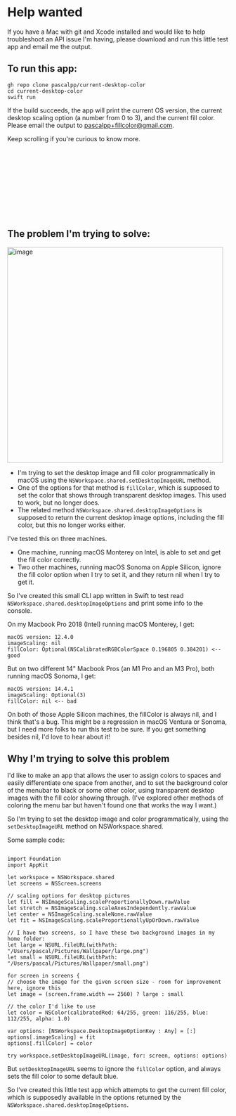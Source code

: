 # Help wanted

If you have a Mac with git and Xcode installed and would like to help troubleshoot an API issue I'm having, please download and run this little test app and email me the output.

## To run this app:

```
gh repo clone pascalpp/current-desktop-color
cd current-desktop-color
swift run
```

If the build succeeds, the app will print the current OS version, the current desktop scaling option (a number from 0 to 3), and the current fill color. Please email the output to pascalpp+fillcolor@gmail.com.

Keep scrolling if you're curious to know more.

<table height="150"></table>

## The problem I'm trying to solve:

<img width="491" alt="image" src="https://github.com/pascalpp/current-desktop-color/assets/1355312/428674e0-b41e-4fb9-98be-41e5d20d6d38">

- I'm trying to set the desktop image and fill color programmatically in macOS using the `NSWorkspace.shared.setDesktopImageURL` method.
- One of the options for that method is `fillColor`, which is supposed to set the color that shows through transparent desktop images. This used to work, but no longer does.
- The related method `NSWorkspace.shared.desktopImageOptions` is supposed to return the current desktop image options, including the fill color, but this no longer works either.

I've tested this on three machines.

- One machine, running macOS Monterey on Intel, is able to set and get the fill color correctly.
- Two other machines, running macOS Sonoma on Apple Silicon, ignore the fill color option when I try to set it, and they return nil when I try to get it.

So I've created this small CLI app written in Swift to test read `NSWorkspace.shared.desktopImageOptions` and print some info to the console.

On my Macbook Pro 2018 (Intel) running macOS Monterey, I get:

```
macOS version: 12.4.0
imageScaling: nil
fillColor: Optional(NSCalibratedRGBColorSpace 0.196805 0.384201) <-- good
```

But on two different 14" Macbook Pros (an M1 Pro and an M3 Pro), both running macOS Sonoma, I get:

```
macOS version: 14.4.1
imageScaling: Optional(3)
fillColor: nil <-- bad
```

On both of those Apple Silicon machines, the fillColor is always nil, and I think that's a bug. This might be a regression in macOS Ventura or Sonoma, but I need more folks to run this test to be sure. If you get something besides nil, I'd love to hear about it!

## Why I'm trying to solve this problem

I'd like to make an app that allows the user to assign colors to spaces and easily differentiate one space from another, and to set the background color of the menubar to black or some other color, using transparent desktop images with the fill color showing through. (I've explored other methods of coloring the menu bar but haven't found one that works the way I want.)

So I'm trying to set the desktop image and color programmatically, using the `setDesktopImageURL` method on NSWorkspace.shared.

Some sample code:

```

import Foundation
import AppKit

let workspace = NSWorkspace.shared
let screens = NSScreen.screens

// scaling options for desktop pictures
let fill = NSImageScaling.scaleProportionallyDown.rawValue
let stretch = NSImageScaling.scaleAxesIndependently.rawValue
let center = NSImageScaling.scaleNone.rawValue
let fit = NSImageScaling.scaleProportionallyUpOrDown.rawValue

// I have two screens, so I have these two background images in my home folder:
let large = NSURL.fileURL(withPath: "/Users/pascal/Pictures/Wallpaper/large.png")
let small = NSURL.fileURL(withPath: "/Users/pascal/Pictures/Wallpaper/small.png")

for screen in screens {
// choose the image for the given screen size - room for improvement here, ignore this
let image = (screen.frame.width == 2560) ? large : small

// the color I'd like to use
let color = NSColor(calibratedRed: 64/255, green: 116/255, blue: 112/255, alpha: 1.0)

var options: [NSWorkspace.DesktopImageOptionKey : Any] = [:]
options[.imageScaling] = fit
options[.fillColor] = color

try workspace.setDesktopImageURL(image, for: screen, options: options)

```

But `setDesktopImageURL` seems to ignore the `fillColor` option, and always sets the fill color to some default blue.

So I've created this little test app which attempts to get the current fill color, which is supposedly available in the options returned by the `NSWorkspace.shared.desktopImageOptions`.

